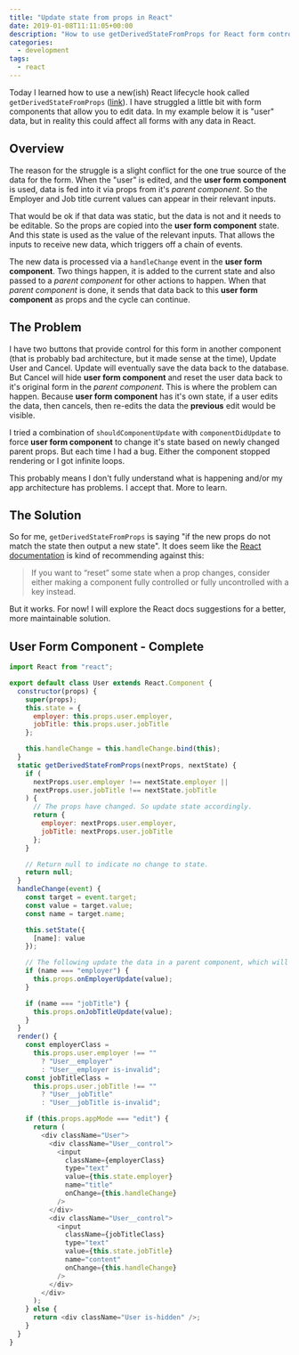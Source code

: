 ```yaml
---
title: "Update state from props in React"
date: 2019-01-08T11:11:05+00:00
description: "How to use getDerivedStateFromProps for React form controls"
categories:
  - development
tags:
  - react
---
```


Today I learned how to use a new(ish) React lifecycle hook called `getDerivedStateFromProps` ([link](https://reactjs.org/blog/2018/03/27/update-on-async-rendering.html#updating-state-based-on-props)). I have struggled a little bit with form components that allow you to edit data. In my example below it is "user" data, but in reality this could affect all forms with any data in React.

## Overview

The reason for the struggle is a slight conflict for the one true source of the data for the form. When the "user" is edited, and the **user form component** is used, data is fed into it via props from it's *parent component*. So the Employer and Job title current values can appear in their relevant inputs.

That would be ok if that data was static, but the data is not and it needs to be editable. So the props are copied into the **user form component** state. And this state is used as the value of the relevant inputs. That allows the inputs to receive new data, which triggers off a chain of events. 

The new data is processed via a `handleChange` event in the **user form component**. Two things happen, it is added to the current state and also passed to a *parent component* for other actions to happen. When that *parent component* is done, it sends that data back to this **user form component** as props and the cycle can continue.
<!--more-->

## The Problem

I have two buttons that provide control for this form in another component (that is probably bad architecture, but it made sense at the time), Update User and Cancel. Update will eventually save the data back to the database. But Cancel will hide **user form component** and reset the user data back to it's original form in the *parent component*. This is where the problem can happen. Because **user form component** has it's own state, if a user edits the data, then cancels, then re-edits the data the **previous** edit would be visible.

I tried a combination of `shouldComponentUpdate` with `componentDidUpdate` to force **user form component** to change it's state based on newly changed parent props. But each time I had a bug. Either the component stopped rendering or I got infinite loops.

This probably means I don't fully understand what is happening and/or my app architecture has problems. I accept that. More to learn.

## The Solution

So for me, `getDerivedStateFromProps` is saying "if the new props do not match the state then output a new state". It does seem like the [React documentation](https://reactjs.org/docs/react-component.html#static-getderivedstatefromprops) is kind of recommending against this:

> If you want to “reset” some state when a prop changes, consider either making a component fully controlled or fully uncontrolled with a key instead.

But it works. For now! I will explore the React docs suggestions for a better, more maintainable solution.

## User Form Component - Complete

```javascript
import React from "react";

export default class User extends React.Component {
  constructor(props) {
    super(props);
    this.state = {
      employer: this.props.user.employer,
      jobTitle: this.props.user.jobTitle
    };

    this.handleChange = this.handleChange.bind(this);
  }
  static getDerivedStateFromProps(nextProps, nextState) {
    if (
      nextProps.user.employer !== nextState.employer ||
      nextProps.user.jobTitle !== nextState.jobTitle
    ) {
      // The props have changed. So update state accordingly.
      return {
        employer: nextProps.user.employer,
        jobTitle: nextProps.user.jobTitle
      };
    }

    // Return null to indicate no change to state.
    return null;
  }
  handleChange(event) {
    const target = event.target;
    const value = target.value;
    const name = target.name;

    this.setState({
      [name]: value
    });

    // The following update the data in a parent component, which will eventually come back to this component via props.
    if (name === "employer") {
      this.props.onEmployerUpdate(value);
    }

    if (name === "jobTitle") {
      this.props.onJobTitleUpdate(value);
    }
  }
  render() {
    const employerClass =
      this.props.user.employer !== ""
        ? "User__employer"
        : "User__employer is-invalid";
    const jobTitleClass =
      this.props.user.jobTitle !== ""
        ? "User__jobTitle"
        : "User__jobTitle is-invalid";

    if (this.props.appMode === "edit") {
      return (
        <div className="User">
          <div className="User__control">
            <input
              className={employerClass}
              type="text"
              value={this.state.employer}
              name="title"
              onChange={this.handleChange}
            />
          </div>
          <div className="User__control">
            <input
              className={jobTitleClass}
              type="text"
              value={this.state.jobTitle}
              name="content"
              onChange={this.handleChange}
            />
          </div>
        </div>
      );
    } else {
      return <div className="User is-hidden" />;
    }
  }
}

```
